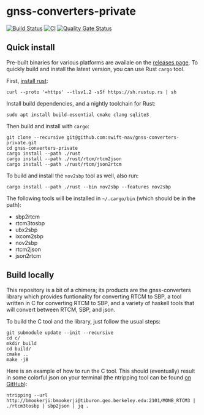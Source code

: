 gnss-converters-private
=======================

[![Build Status](https://jenkins-webhooks.ci.swift-nav.com/buildStatus/icon?job=swift-nav/gnss-converters-private/master&subject=Jenkins&style=flat)](https://jenkins.ci.swift-nav.com/job/swift-nav/job/gnss-converters-private/job/master/) [![CI](https://github.com/swift-nav/gnss-converters-private/actions/workflows/ci.yaml/badge.svg)](https://github.com/swift-nav/gnss-converters-private/actions/workflows/ci.yaml) [![Quality Gate Status](https://sonarcloud.io/api/project_badges/measure?project=swift-nav_gnss-converters-private&metric=alert_status&token=b5bc9e8c800e8c371ae68e0e8c2471eb73d389c2)](https://sonarcloud.io/dashboard?id=swift-nav_gnss-converters-private)

## Quick install

Pre-built binaries for various platforms are availale on the [releases page][5].
To quickly build and install the latest version, you can use Rust `cargo` tool.

First, [install rust][6]:

```
curl --proto '=https' --tlsv1.2 -sSf https://sh.rustup.rs | sh
```

Install build dependencies, and a nightly toolchain for Rust:

```
sudo apt install build-essential cmake clang sqlite3
```

Then build and install with `cargo`:

```
git clone --recursive git@github.com:swift-nav/gnss-converters-private.git
cd gnss-converters-private
cargo install --path ./rust
cargo install --path ./rust/rtcm/rtcm2json
cargo install --path ./rust/rtcm/json2rtcm
```

To build and install the `nov2sbp` tool as well, also run:

```
cargo install --path ./rust --bin nov2sbp --features nov2sbp
```

The following tools will be installed in `~/.cargo/bin` (which should be in the path):

- sbp2rtcm
- rtcm3tosbp
- ubx2sbp
- ixcom2sbp
- nov2sbp
- rtcm2json
- json2rtcm

## Build locally

This repository is a bit of a chimera; its products are the
gnss-converters library which provides funtionality for converting
RTCM to SBP, a tool written in C for converting RTCM to SBP, and a
variety of haskell tools that will convert between RTCM, SBP, and
json.

To build the C tool and the library, just follow the usual steps:

```
git submodule update --init --recursive
cd c/
mkdir build
cd build/
cmake ..
make -j8
```

Here is an example of how to run the C tool.  This should (eventually)
result in some colorful json on your terminal (the ntripping tool
can be found [on GitHub](https://github.com/swift-nav/ntripping)):

```
ntripping --url http://bmookerji:bmookerji@tiburon.geo.berkeley.edu:2101/MONB_RTCM3 | ./rtcm3tosbp | sbp2json | jq .
```

[5]: https://github.com/swift-nav/gnss-converters-private/releases
[6]: https://www.rust-lang.org/tools/install
